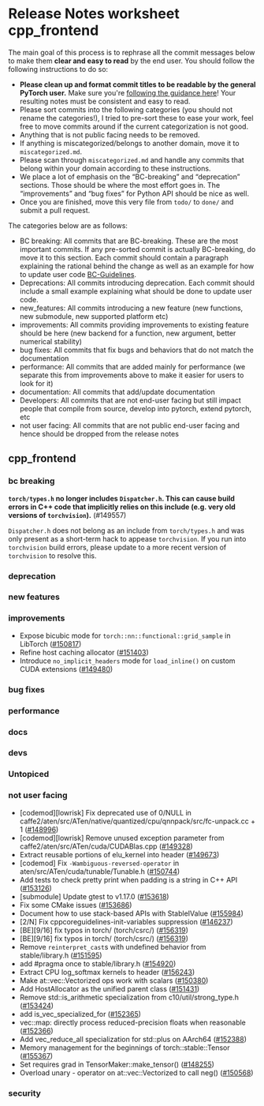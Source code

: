 
# Release Notes worksheet cpp_frontend

The main goal of this process is to rephrase all the commit messages below to make them **clear and easy to read** by the end user. You should follow the following instructions to do so:

* **Please clean up and format commit titles to be readable by the general PyTorch user.** Make sure you're [following the guidance here](https://docs.google.com/document/d/14OmgGBr1w6gl1VO47GGGdwrIaUNr92DFhQbY_NEk8mQ/edit)! Your resulting notes must be consistent and easy to read.
* Please sort commits into the following categories (you should not rename the categories!), I tried to pre-sort these to ease your work, feel free to move commits around if the current categorization is not good.
* Anything that is not public facing needs to be removed.
* If anything is miscategorized/belongs to another domain, move it to `miscategorized.md`.
* Please scan through `miscategorized.md` and handle any commits that belong within your domain according to these instructions.
* We place a lot of emphasis on the “BC-breaking” and “deprecation” sections. Those should be where the most effort goes in. The “improvements” and “bug fixes” for Python API should be nice as well.
* Once you are finished, move this very file from `todo/` to `done/` and submit a pull request.

The categories below are as follows:

* BC breaking: All commits that are BC-breaking. These are the most important commits. If any pre-sorted commit is actually BC-breaking, do move it to this section. Each commit should contain a paragraph explaining the rational behind the change as well as an example for how to update user code [BC-Guidelines](https://docs.google.com/document/d/14OmgGBr1w6gl1VO47GGGdwrIaUNr92DFhQbY_NEk8mQ/edit#heading=h.a9htwgvvec1m).
* Deprecations: All commits introducing deprecation. Each commit should include a small example explaining what should be done to update user code.
* new_features: All commits introducing a new feature (new functions, new submodule, new supported platform etc)
* improvements: All commits providing improvements to existing feature should be here (new backend for a function, new argument, better numerical stability)
* bug fixes: All commits that fix bugs and behaviors that do not match the documentation
* performance: All commits that are added mainly for performance (we separate this from improvements above to make it easier for users to look for it)
* documentation: All commits that add/update documentation
* Developers: All commits that are not end-user facing but still impact people that compile from source, develop into pytorch, extend pytorch, etc
* not user facing: All commits that are not public end-user facing and hence should be dropped from the release notes

## cpp_frontend
### bc breaking
**`torch/types.h` no longer includes `Dispatcher.h`. This can cause build errors in C++ code that implicitly relies on this include (e.g. very old versions of `torchvision`).** (#149557)

`Dispatcher.h` does not belong as an include from `torch/types.h` and was only present as a short-term
hack to appease `torchvision`. If you run into `torchvision` build errors, please update to a more recent version of `torchvision` to resolve this.

### deprecation
### new features
### improvements
- Expose bicubic mode for `torch::nn::functional::grid_sample` in LibTorch ([#150817](https://github.com/pytorch/pytorch/pull/150817))
- Refine host caching allocator ([#151403](https://github.com/pytorch/pytorch/pull/151403))
- Introduce `no_implicit_headers` mode for `load_inline()` on custom CUDA extensions ([#149480](https://github.com/pytorch/pytorch/pull/149480))
### bug fixes
### performance
### docs
### devs
### Untopiced
### not user facing
- [codemod][lowrisk] Fix deprecated use of 0/NULL in caffe2/aten/src/ATen/native/quantized/cpu/qnnpack/src/fc-unpack.cc + 1 ([#148996](https://github.com/pytorch/pytorch/pull/148996))
- [codemod][lowrisk] Remove unused exception parameter from caffe2/aten/src/ATen/cuda/CUDABlas.cpp ([#149328](https://github.com/pytorch/pytorch/pull/149328))
- Extract reusable portions of elu_kernel into header ([#149673](https://github.com/pytorch/pytorch/pull/149673))
- [codemod] Fix `-Wambiguous-reversed-operator` in aten/src/ATen/cuda/tunable/Tunable.h ([#150744](https://github.com/pytorch/pytorch/pull/150744))
- Add tests to check pretty print when padding is a string in C++ API ([#153126](https://github.com/pytorch/pytorch/pull/153126))
- [submodule] Update gtest to v1.17.0 ([#153618](https://github.com/pytorch/pytorch/pull/153618))
- Fix some CMake issues ([#153686](https://github.com/pytorch/pytorch/pull/153686))
- Document how to use stack-based APIs with StableIValue ([#155984](https://github.com/pytorch/pytorch/pull/155984))
- [2/N] Fix cppcoreguidelines-init-variables suppression ([#146237](https://github.com/pytorch/pytorch/pull/146237))
- [BE][9/16] fix typos in torch/ (torch/csrc/) ([#156319](https://github.com/pytorch/pytorch/pull/156319))
- [BE][9/16] fix typos in torch/ (torch/csrc/) ([#156319](https://github.com/pytorch/pytorch/pull/156319))
- Remove `reinterpret_cast`s with undefined behavior from stable/library.h ([#151595](https://github.com/pytorch/pytorch/pull/151595))
- add #pragma once to stable/library.h ([#154920](https://github.com/pytorch/pytorch/pull/154920))
- Extract CPU log_softmax kernels to header ([#156243](https://github.com/pytorch/pytorch/pull/156243))
- Make at::vec::Vectorized ops work with scalars ([#150380](https://github.com/pytorch/pytorch/pull/150380))
- Add HostAllocator as the unified parent class ([#151431](https://github.com/pytorch/pytorch/pull/151431))
- Remove std::is_arithmetic specialization from c10/util/strong_type.h ([#153424](https://github.com/pytorch/pytorch/pull/153424))
- add is_vec_specialized_for ([#152365](https://github.com/pytorch/pytorch/pull/152365))
- vec::map: directly process reduced-precision floats when reasonable ([#152366](https://github.com/pytorch/pytorch/pull/152366))
- Add vec_reduce_all specialization for std::plus on AArch64 ([#152388](https://github.com/pytorch/pytorch/pull/152388))
- Memory management for the beginnings of torch::stable::Tensor ([#155367](https://github.com/pytorch/pytorch/pull/155367))
- Set requires grad in TensorMaker::make_tensor()  ([#148255](https://github.com/pytorch/pytorch/pull/148255))
- Overload unary - operator on at::vec::Vectorized to call neg() ([#150568](https://github.com/pytorch/pytorch/pull/150568))
### security
